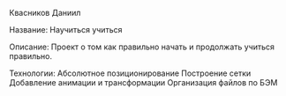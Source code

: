 Квасников Даниил

Название:
Научиться учиться

Описание:
Проект о том как правильно начать и продолжать учиться правильно.

Технологии: 
Абсолютное позиционирование
Построение сетки
Добавление анимации и трансформации
Организация файлов по БЭМ
